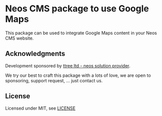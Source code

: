 # Neos CMS package to use Google Maps

This package can be used to integrate Google Maps content in your Neos CMS website.

Acknowledgments
---------------

Development sponsored by [ttree ltd - neos solution provider](http://ttree.ch).

We try our best to craft this package with a lots of love, we are open to
sponsoring, support request, ... just contact us.

License
-------

Licensed under MIT, see [LICENSE](LICENSE)
